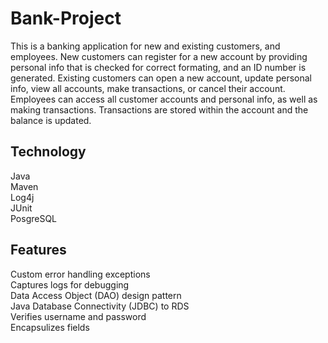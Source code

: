 # Bank-Project

This is a banking application for new and existing customers, and employees. New customers can register for a new account by providing personal info that is checked for correct formating, and an ID number is generated. Existing customers can open a new account, update personal info, view all accounts, make transactions, or cancel their account. Employees can access all customer accounts and personal info, as well as making transactions. Transactions are stored within the account and the balance is updated.  

## Technology

Java  
Maven  
Log4j  
JUnit  
PosgreSQL

## Features

Custom error handling exceptions  
Captures logs for debugging  
Data Access Object (DAO) design pattern  
Java Database Connectivity (JDBC) to RDS  
Verifies username and password  
Encapsulizes fields
